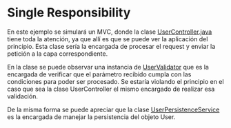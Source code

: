 # Single Responsibility

En este ejemplo se simulará un MVC, donde la clase [UserController.java](/src/main/java/UserController.java) tiene toda la atención, ya que allí es que se puede ver la aplicación del principio. Esta clase sería la encargada de procesar el request y enviar la petición a la capa correspondiente.

En la clase se puede observar una instancia de [UserValidator](/src/main/java/UserValidator.java) que es la encargada de verificar que el parámetro recibido cumpla con las condiciones para poder ser procesado. Se estaría violando el principio en el caso que sea la clase UserController el mismo encargado de realizar esa validación.

De la misma forma se puede apreciar que la clase [UserPersistenceService](/src/main/java/UserPersistenceService.java) es la encargada de manejar la persistencia del objeto User.

